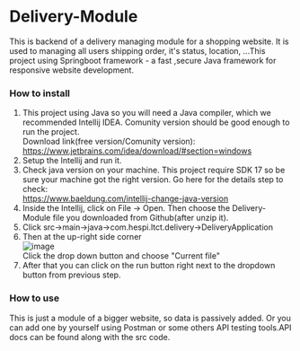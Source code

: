 # Delivery-Module
This is backend of a delivery managing module for a shopping website. It is used to managing all users shipping order, it's status, location, ...This project using Springboot framework - a fast ,secure Java framework for responsive website development.
### How to install
1. This project using Java so you will need a Java compiler, which we recommended Intellij IDEA. Comunity version should be good enough to run the project.<br/>
Download link(free version/Comunity version): https://www.jetbrains.com/idea/download/#section=windows<br/>
2. Setup the Intellij and run it.<br/>
3. Check java version on your machine. This project require SDK 17 so be sure your machine got the right version. Go here for the details step to check:<br/> https://www.baeldung.com/intellij-change-java-version<br/>
4. Inside the Intellij, click on File -> Open. Then choose the Delivery-Module file you downloaded from Github(after unzip it).<br/>
5. Click src->main->java->com.hespi.ltct.delivery->DeliveryApplication<br/>
6. Then at the up-right side corner<br/>
![image](https://user-images.githubusercontent.com/107291973/218067056-8da882ca-888b-45a9-8268-d0fc8352a2d4.png)<br/>
Click the drop down button and choose "Current file"<br/>
7. After that you can click on the run button right next to the dropdown button from previous step.<br/>

### How to use
This is just a module of a bigger website, so data is passively added. Or you can add one by yourself using Postman or some others API testing tools.API docs can be found along with the src code.<br/>

